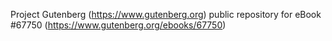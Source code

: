 Project Gutenberg (https://www.gutenberg.org) public repository for eBook #67750 (https://www.gutenberg.org/ebooks/67750)
